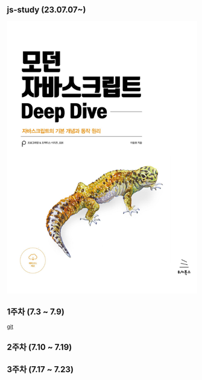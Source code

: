 ## js-study (23.07.07~)
<img src="/images/모던 자바스크립트.jpg" width="650px">

## 1주차 (7.3 ~ 7.9) <br>
[git](https://github.com/hyezg/js-study/blob/81f54d353d0c6e1ce885e66e412bac9de9d8dfbc/docs/1%EC%9E%A5_%ED%94%84%EB%A1%9C%EA%B7%B8%EB%9E%98%EB%B0%8D/1.2_%ED%94%84%EB%A1%9C%EA%B7%B8%EB%9E%98%EB%B0%8D%20%EC%96%B8%EC%96%B4.md)
## 2주차 (7.10 ~ 7.19) <br>
## 3주차 (7.17 ~ 7.23) <br>





